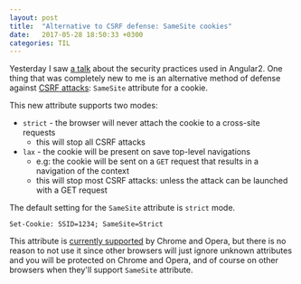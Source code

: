 ```yaml
---
layout: post
title:  "Alternative to CSRF defense: SameSite cookies"
date:   2017-05-28 18:50:33 +0300
categories: TIL
---
```


Yesterday I saw [a talk](https://www.youtube.com/watch?v=wAS2M_VrigQ) about the security practices used in Angular2. One thing that was completely new to me is an alternative method of defense against [CSRF attacks](https://en.wikipedia.org/wiki/Cross-site_request_forgery): `SameSite` attribute for a cookie.

This new attribute supports two modes:
* `strict` - the browser will never attach the cookie to a cross-site requests
  * this will stop all CSRF attacks
* `lax` - the cookie will be present on save top-level navigations
  * e.g: the cookie will be sent on a `GET` request 	that	results	in	a	navigation	of	the	context
  * this will stop most CSRF attacks: unless	the	attack	can	be	launched	with	a	GET	request

The default setting for the `SameSite` attribute is `strict` mode.

`Set-Cookie: SSID=1234; SameSite=Strict`

This attribute is [currently supported](http://caniuse.com/#search=samesite) by Chrome and Opera, but there is no reason to not use it since other browsers will just ignore unknown attributes and you will be protected on Chrome and Opera, and of course on other browsers when they'll support `SameSite` attribute.

